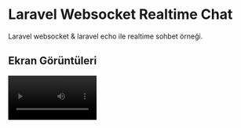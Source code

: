 
# Laravel Websocket Realtime Chat

Laravel websocket & laravel echo ile realtime sohbet örneği.


## Ekran Görüntüleri

<video src='[your URL here](https://rr1---sn-4g5e6nzl.c.drive.google.com/videoplayback?expire=1653928755&ei=87qUYqPWJsf18gTqmISgAg&ip=85.103.108.127&cp=QVRKVUpfV1dTRlhPOmN3RzBIcF9kNW9wbFZDeWdGbkw4dHdOSjZfZzBQQkwxRXZvVC14cVp4MFk&id=8c6cc33ddc7a5c8c&itag=37&source=webdrive&requiressl=yes&ttl=transient&susc=dr&driveid=15JASYDIAslL3EHFXUTaeogHoySepb9Ii&app=explorer&mime=video/mp4&vprv=1&prv=1&dur=35.015&lmt=1653914102353362&subapp=DRIVE_WEB_FILE_VIEWER&txp=0011224&sparams=expire,ei,ip,cp,id,itag,source,requiressl,ttl,susc,driveid,app,mime,vprv,prv,dur,lmt&sig=AOq0QJ8wRgIhAJ1Fbocke_lg4vx86pkgojVc5U23pkqfXX0mmbdwcIk0AiEAuJYqgPXI0xNV5OgHO3HqQvW3OwhZS-O7yx4ApkhtAjM=&cpn=8_9YkqgglMKjKv1i&c=WEB_EMBEDDED_PLAYER&cver=1.20220525.01.00&redirect_counter=1&cm2rm=sn-nv4e67d&req_id=a91001736741a3ee&cms_redirect=yes&cmsv=e&mh=In&mm=34&mn=sn-4g5e6nzl&ms=ltu&mt=1653914189&mv=m&mvi=1&pl=21&lsparams=mh,mm,mn,ms,mv,mvi,pl&lsig=AG3C_xAwRQIhAJ3Xzib23vtJCMYOz7PalWS7G1P1J9CpUlfMiFVWezxYAiBmKIHeK79ASnNSjgJsneqr6CwGgmVw5KqokDnPK-T8Qw%3D%3D)' width=180/>

  
## Kurulum



```bash
.env.example -> .env
BROADCAST_DRIVER=pusher
PUSHER_APP_ID=local
PUSHER_APP_KEY=local
PUSHER_APP_SECRET=local
PUSHER_APP_CLUSTER=mt1

```

```bash
composer install
php artisan migrate
npm install && npm run dev
```

```bash
php artisan serve
php artisan websocket:serve
```


  
## Kullanım



```bash
localhost:8000/chat/with/userid 
localhost:8000/chat/with/1  * 
```
